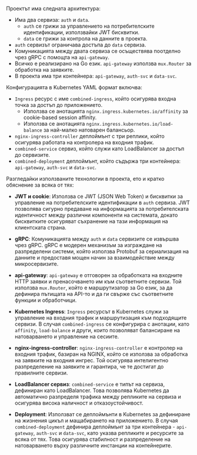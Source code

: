 Проектът има следната архитектура:

- Има два сервиза: `auth` и `data`.
  - `auth` се грижи за управлението на потребителските идентификации, използвайки JWT бисквитки.
  - `data` се грижи за контрола на данните в проекта.
- `auth` сервизът ограничава достъпа до `data` сервиза.
- Комуникацията между двата сервиза се осъществява поотделно чрез gRPC с помощта на `api-gateway`.
- Всичко е реализирано на Go език. `api-gateway` използва `mux.Router` за обработка на заявките.
- В проекта има три контейнера: `api-gateway`, `auth-svc` и `data-svc`.

Конфигурацията в Kubernetes YAML формат включва:

- `Ingress` ресурс с име `combined-ingress`, който осигурява входна точка за достъп до приложението.
  - Използва се анотацията `nginx.ingress.kubernetes.io/affinity` за cookie-based session affinity.
  - Използва се анотацията `nginx.ingress.kubernetes.io/load-balance` за най-малко натоварен балансьор.
- `nginx-ingress-controller` деплоймънт с три реплики, който осигурява работата на контролера на входния трафик.
- `combined-service` сервиз, който служи като LoadBalancer за достъп до сервизите.
- `combined-deployment` деплоймънт, който съдържа три контейнера: `api-gateway`, `auth-svc` и `data-svc`.

Разгледайки използваните технологии в проекта, ето и кратко обяснение за всяка от тях:

- **JWT и cookie**: Използва се JWT (JSON Web Token) и бисквитки за управление на потребителските идентификации в `auth` сервиза. JWT позволява сигурно предаване на информацията за потребителската идентичност между различни компоненти на системата, докато бисквитките осигуряват съхранение на тази информация на клиентската страна.

- **gRPC**: Комуникацията между `auth` и `data` сервизите се извършва чрез gRPC. gRPC е модерен механизъм за изграждане на разпределени системи, който използва Protobuf за сериализация на данните и предоставя мощен начин за взаимодействие между микросервизите.

- **api-gateway**: `api-gateway` е отговорен за обработката на входните HTTP заявки и пренасочването им към съответните сервизи. Той използва `mux.Router`, който е маршрутизатор за Go език, за да дефинира пътищата на API-то и да ги свърже със съответните функции и обработчици.

- **Kubernetes Ingress**: `Ingress` ресурсът в Kubernetes служи за управление на входния трафик и маршрутизация към подходящите сервизи. В случая `combined-ingress` се конфигурира с анотации, като `affinity`, `load-balance` и други, които позволяват балансиране на натоварването и управление на сесиите.

- **nginx-ingress-controller**: `nginx-ingress-controller` е контролер на входния трафик, базиран на NGINX, който се използва за обработка на заявките на входния ингрес. Той осигурява интелигентно разпределение на заявките и гарантира, че те достигат до правилните сервизи.

- **LoadBalancer сервиз**: `combined-service` е типът на сервиза, дефиниран като LoadBalancer. Това позволява Kubernetes да автоматично разпределя трафика между репликите на сервиза и осигурява висока наличност и отказоустойчивост.

- **Deployment**: Използват се деплоймънти в Kubernetes за дефиниране на жизнения цикъл и мащабирането на приложението. В случая `combined-deployment` дефинира деплоймънт за три контейнера - `api-gateway`, `auth-svc` и `data-svc`, като указва репликите и ресурсите за всяка от тях. Това осигурява стабилност и разпределение на натоварването върху различните инстанции на контейнерите.
